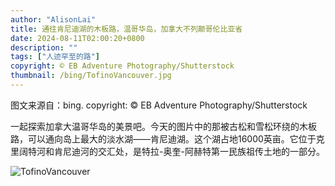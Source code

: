 ```yaml
---
author: "AlisonLai"
title: 通往肯尼迪湖的木板路，温哥华岛，加拿大不列颠哥伦比亚省
date: 2024-08-11T02:00:20+0800
description: ""
tags: ["人迹罕至的路"]
copyright: © EB Adventure Photography/Shutterstock
thumbnail: /bing/TofinoVancouver.jpg
---
```

图文来源自：bing.  copyright: © EB Adventure Photography/Shutterstock

一起探索加拿大温哥华岛的美景吧。今天的图片中的那被古松和雪松环绕的木板路，可以通向岛上最大的淡水湖——肯尼迪湖。这个湖占地16000英亩。它位于克里阔特河和肯尼迪河的交汇处，是特拉-奥奎-阿赫特第一民族祖传土地的一部分。

![TofinoVancouver](/bing/TofinoVancouver.jpg)